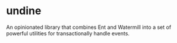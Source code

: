 # undine
An opinionated library that combines Ent and Watermill into a set of powerful utilities for transactionally handle events.
